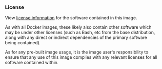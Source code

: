 ### License
View [license information](https://github.com/bitcaster-io/bitcaster/blob/develop/LICENSE) for the software contained in this image.

As with all Docker images, these likely also contain other software which 
may be under other licenses (such as Bash, etc from the base distribution, 
along with any direct or indirect dependencies of the primary software being contained).

As for any pre-built image usage, it is the image user's responsibility 
to ensure that any use of this image complies with any relevant licenses 
for all software contained within.
